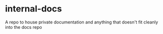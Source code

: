 # internal-docs
A repo to house private documentation and anything that doesn't fit cleanly into the docs repo
